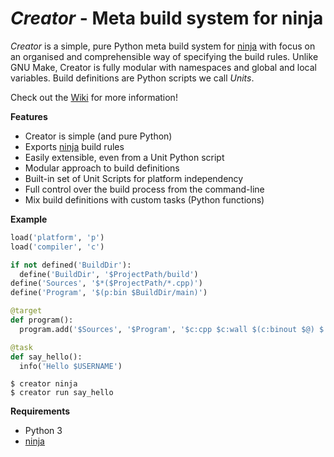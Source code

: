 *Creator* - Meta build system for ninja
=======================================

*Creator* is a simple, pure Python meta build system for [ninja][] with focus on an organised and comprehensible way of specifying the build rules. Unlike GNU Make, Creator is fully modular with namespaces and global and local variables. Build definitions are Python scripts we call *Units*.

Check out the [Wiki][] for more information!

__Features__

- Creator is simple (and pure Python)
- Exports [ninja][] build rules 
- Easily extensible, even from a Unit Python script
- Modular approach to build definitions
- Built-in set of Unit Scripts for platform independency
- Full control over the build process from the command-line
- Mix build definitions with custom tasks (Python functions)

__Example__

```python
load('platform', 'p')
load('compiler', 'c')

if not defined('BuildDir'):
  define('BuildDir', '$ProjectPath/build')
define('Sources', '$*($ProjectPath/*.cpp)')
define('Program', '$(p:bin $BuildDir/main)')

@target
def program():
  program.add('$Sources', '$Program', '$c:cpp $c:wall $(c:binout $@) $!<')

@task
def say_hello():
  info('Hello $USERNAME')
```

```
$ creator ninja
$ creator run say_hello
```

__Requirements__

- Python 3
- [ninja][]

[ninja]: https://github.com/martine/ninja
[Wiki]: https://github.com/creator-build/creator/wiki
